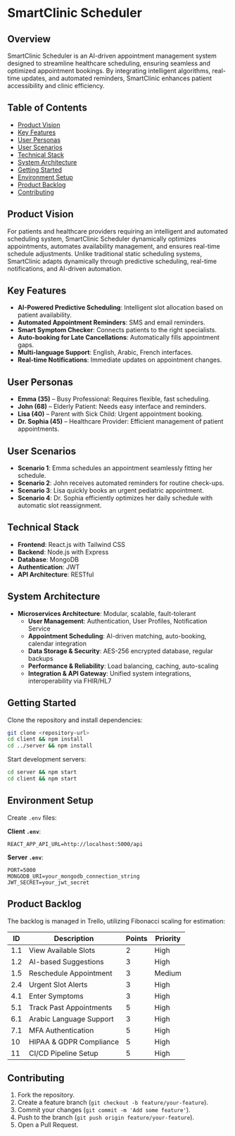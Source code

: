 # SmartClinic Scheduler

## Overview
SmartClinic Scheduler is an AI-driven appointment management system designed to streamline healthcare scheduling, ensuring seamless and optimized appointment bookings. By integrating intelligent algorithms, real-time updates, and automated reminders, SmartClinic enhances patient accessibility and clinic efficiency.

## Table of Contents
- [Product Vision](#product-vision)
- [Key Features](#key-features)
- [User Personas](#user-personas)
- [User Scenarios](#user-scenarios)
- [Technical Stack](#technical-stack)
- [System Architecture](#system-architecture)
- [Getting Started](#getting-started)
- [Environment Setup](#environment-setup)
- [Product Backlog](#product-backlog)
- [Contributing](#contributing)

## Product Vision
For patients and healthcare providers requiring an intelligent and automated scheduling system, SmartClinic Scheduler dynamically optimizes appointments, automates availability management, and ensures real-time schedule adjustments. Unlike traditional static scheduling systems, SmartClinic adapts dynamically through predictive scheduling, real-time notifications, and AI-driven automation.

## Key Features
- **AI-Powered Predictive Scheduling**: Intelligent slot allocation based on patient availability.
- **Automated Appointment Reminders**: SMS and email reminders.
- **Smart Symptom Checker**: Connects patients to the right specialists.
- **Auto-booking for Late Cancellations**: Automatically fills appointment gaps.
- **Multi-language Support**: English, Arabic, French interfaces.
- **Real-time Notifications**: Immediate updates on appointment changes.

## User Personas
- **Emma (35)** – Busy Professional: Requires flexible, fast scheduling.
- **John (68)** – Elderly Patient: Needs easy interface and reminders.
- **Lisa (40)** – Parent with Sick Child: Urgent appointment booking.
- **Dr. Sophia (45)** – Healthcare Provider: Efficient management of patient appointments.

## User Scenarios
- **Scenario 1**: Emma schedules an appointment seamlessly fitting her schedule.
- **Scenario 2**: John receives automated reminders for routine check-ups.
- **Scenario 3**: Lisa quickly books an urgent pediatric appointment.
- **Scenario 4**: Dr. Sophia efficiently optimizes her daily schedule with automatic slot reassignment.

## Technical Stack
- **Frontend**: React.js with Tailwind CSS
- **Backend**: Node.js with Express
- **Database**: MongoDB
- **Authentication**: JWT
- **API Architecture**: RESTful

## System Architecture
- **Microservices Architecture**: Modular, scalable, fault-tolerant
  - **User Management**: Authentication, User Profiles, Notification Service
  - **Appointment Scheduling**: AI-driven matching, auto-booking, calendar integration
  - **Data Storage & Security**: AES-256 encrypted database, regular backups
  - **Performance & Reliability**: Load balancing, caching, auto-scaling
  - **Integration & API Gateway**: Unified system integrations, interoperability via FHIR/HL7

## Getting Started
Clone the repository and install dependencies:
```bash
git clone <repository-url>
cd client && npm install
cd ../server && npm install
```

Start development servers:
```bash
cd server && npm start
cd client && npm start
```

## Environment Setup
Create `.env` files:

**Client `.env`**:
```env
REACT_APP_API_URL=http://localhost:5000/api
```

**Server `.env`**:
```env
PORT=5000
MONGODB_URI=your_mongodb_connection_string
JWT_SECRET=your_jwt_secret
```

## Product Backlog
The backlog is managed in Trello, utilizing Fibonacci scaling for estimation:

| ID | Description                      | Points | Priority |
|----|----------------------------------|--------|----------|
| 1.1| View Available Slots             | 2      | High     |
| 1.2| AI-based Suggestions             | 3      | High     |
| 1.5| Reschedule Appointment           | 3      | Medium   |
| 2.4| Urgent Slot Alerts               | 3      | High     |
| 4.1| Enter Symptoms                   | 3      | High     |
| 5.1| Track Past Appointments          | 5      | High     |
| 6.1| Arabic Language Support          | 3      | High     |
| 7.1| MFA Authentication               | 5      | High     |
| 10 | HIPAA & GDPR Compliance          | 5      | High     |
| 11 | CI/CD Pipeline Setup             | 5      | High     |

## Contributing
1. Fork the repository.
2. Create a feature branch (`git checkout -b feature/your-feature`).
3. Commit your changes (`git commit -m 'Add some feature'`).
4. Push to the branch (`git push origin feature/your-feature`).
5. Open a Pull Request.

